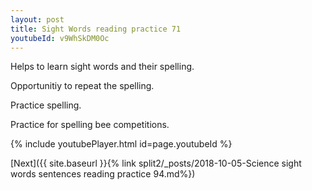 ```yaml
---
layout: post
title: Sight Words reading practice 71
youtubeId: v9WhSkDM0Oc
---
```

 
 
Helps to learn sight words and their spelling.

Opportunitiy to repeat the spelling. 

Practice spelling. 
 
Practice for spelling bee competitions. 
 
{% include youtubePlayer.html id=page.youtubeId %}
 
 

[Next]({{ site.baseurl }}{% link  split2/_posts/2018-10-05-Science sight words sentences reading practice 94.md%})
 
